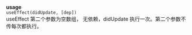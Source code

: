 <!--
 * @Description: 
 * @Author: liushuhao
 * @Date: 2021-02-05 17:38:46
 * @LastEditors: liushuhao
-->
**usage**     
<code>useEffect(didUpdate, [dep])</code>    
useEffect 第二个参数为空数组， 无依赖，didUpdate 执行一次。第二个参数不传每次都执行。
